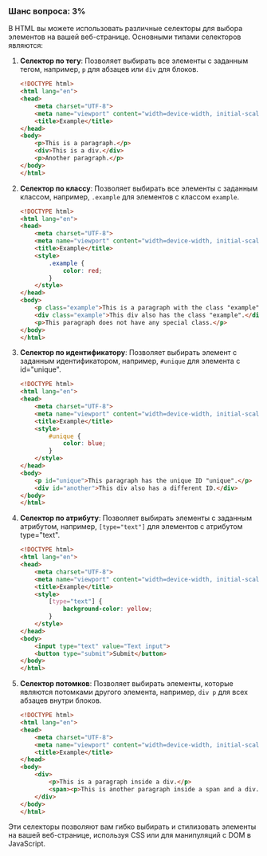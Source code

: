 ### Шанс вопроса: 3%

В HTML вы можете использовать различные селекторы для выбора элементов на вашей веб-странице. Основными типами селекторов являются:

1. **Селектор по тегу**: Позволяет выбирать все элементы с заданным тегом, например, `p` для абзацев или `div` для блоков.
   ```html
   <!DOCTYPE html>
   <html lang="en">
   <head>
       <meta charset="UTF-8">
       <meta name="viewport" content="width=device-width, initial-scale=1.0">
       <title>Example</title>
   </head>
   <body>
       <p>This is a paragraph.</p>
       <div>This is a div.</div>
       <p>Another paragraph.</p>
   </body>
   </html>
   ```

2. **Селектор по классу**: Позволяет выбирать все элементы с заданным классом, например, `.example` для элементов с классом `example`.
   ```html
   <!DOCTYPE html>
   <html lang="en">
   <head>
       <meta charset="UTF-8">
       <meta name="viewport" content="width=device-width, initial-scale=1.0">
       <title>Example</title>
       <style>
           .example {
               color: red;
           }
       </style>
   </head>
   <body>
       <p class="example">This is a paragraph with the class "example".</p>
       <div class="example">This div also has the class "example".</div>
       <p>This paragraph does not have any special class.</p>
   </body>
   </html>
   ```

3. **Селектор по идентификатору**: Позволяет выбирать элемент с заданным идентификатором, например, `#unique` для элемента с id="unique".
   ```html
   <!DOCTYPE html>
   <html lang="en">
   <head>
       <meta charset="UTF-8">
       <meta name="viewport" content="width=device-width, initial-scale=1.0">
       <title>Example</title>
       <style>
           #unique {
               color: blue;
           }
       </style>
   </head>
   <body>
       <p id="unique">This paragraph has the unique ID "unique".</p>
       <div id="another">This div also has a different ID.</div>
   </body>
   </html>
   ```

4. **Селектор по атрибуту**: Позволяет выбирать элементы с заданным атрибутом, например, `[type="text"]` для элементов с атрибутом type="text".
   ```html
   <!DOCTYPE html>
   <html lang="en">
   <head>
       <meta charset="UTF-8">
       <meta name="viewport" content="width=device-width, initial-scale=1.0">
       <title>Example</title>
       <style>
           [type="text"] {
               background-color: yellow;
           }
       </style>
   </head>
   <body>
       <input type="text" value="Text input">
       <button type="submit">Submit</button>
   </body>
   </html>
   ```

5. **Селектор потомков**: Позволяет выбирать элементы, которые являются потомками другого элемента, например, `div p` для всех абзацев внутри блоков.
   ```html
   <!DOCTYPE html>
   <html lang="en">
   <head>
       <meta charset="UTF-8">
       <meta name="viewport" content="width=device-width, initial-scale=1.0">
       <title>Example</title>
   </head>
   <body>
       <div>
           <p>This is a paragraph inside a div.</p>
           <span><p>This is another paragraph inside a span and a div.</p></span>
       </div>
   </body>
   </html>
   ```

Эти селекторы позволяют вам гибко выбирать и стилизовать элементы на вашей веб-странице, используя CSS или для манипуляций с DOM в JavaScript.